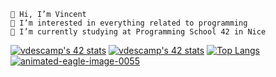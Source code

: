     👋 Hi, I’m Vincent                                                              
    👀 I’m interested in everything related to programming
    🌱 I’m currently studying at Programming School 42 in Nice

<a href="https://github.com/JaeSeoKim/badge42"><img src="https://badge42.vercel.app/api/v2/cl4ie6xx2004509laqbh79h5k/stats?cursusId=21&coalitionId=116" alt="vdescamp's 42 stats" /></a>
[![vdescamp's 42 stats](https://badge.mediaplus.ma/binary/vdescamp)](https://github.com/oakoudad/badge42)
[![Top Langs](https://github-readme-stats.vercel.app/api/top-langs/?username=Vincent-Descamps&layout=compact)](https://github.com/Vincent-Descamps/github-readme-stats)
<a href="https://www.animatedimages.org/cat-eagles-238.htm"><img src="https://www.animatedimages.org/data/media/238/animated-eagle-image-0055.gif" border="0" alt="animated-eagle-image-0055" /></a>
